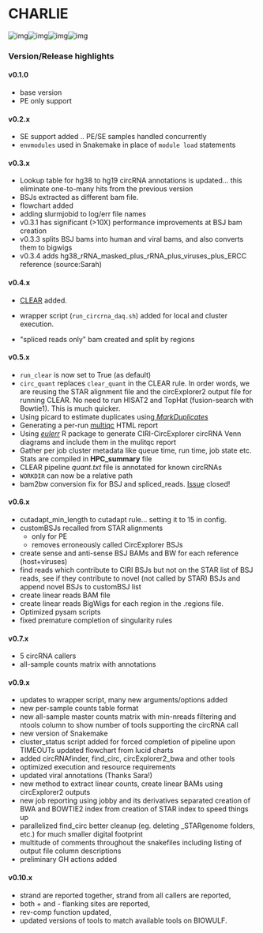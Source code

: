 # CHARLIE

![img](https://img.shields.io/github/issues/kopardev/circRNA?style=for-the-badge)![img](https://img.shields.io/github/forks/kopardev/circRNA?style=for-the-badge)![img](https://img.shields.io/github/stars/kopardev/circRNA?style=for-the-badge)![img](https://img.shields.io/github/license/kopardev/circRNA?style=for-the-badge)

### Version/Release highlights

#### v0.1.0

* base version
* PE only support

#### v0.2.x

* SE support added .. PE/SE samples handled concurrently
* `envmodules` used in Snakemake in place of `module load` statements

#### v0.3.x

* Lookup table for hg38 to hg19 circRNA annotations is updated... this eliminate one-to-many hits from the previous version
* BSJs extracted as different bam file.
* flowchart added
* adding slurmjobid to log/err file names
* v0.3.1 has significant (>10X) performance improvements at BSJ bam creation
* v0.3.3 splits BSJ bams into human and viral bams, and also converts them to bigwigs
* v0.3.4 adds hg38_rRNA_masked_plus_rRNA_plus_viruses_plus_ERCC reference (source:Sarah)

#### v0.4.x 

* [CLEAR](https://github.com/YangLab/CLEAR) added.
* wrapper script (`run_circrna_daq.sh`) added for local and cluster execution.

* "spliced reads only" bam created and split by regions

#### v0.5.x

* `run_clear` is now set to True (as default)
* `circ_quant` replaces `clear_quant` in the CLEAR rule. In order words, we are reusing the STAR alignment file and the circExplorer2 output file for running CLEAR. No need to run HISAT2 and TopHat (fusion-search with Bowtie1). This is much quicker.
* Using picard to estimate duplicates using[ *MarkDuplicates*](https://gatk.broadinstitute.org/hc/en-us/articles/360037052812-MarkDuplicates-Picard-)
* Generating a per-run [multiqc](https://multiqc.info/) HTML report
* Using [*eulerr*](https://www.rdocumentation.org/packages/eulerr/versions/6.1.0) R package to generate CIRI-CircExplorer circRNA Venn diagrams and include them in the mulitqc report
* Gather per job cluster metadata like queue time, run time, job state etc. Stats are compiled in **HPC_summary** file
* CLEAR pipeline *quant.txt* file is annotated for known circRNAs
* `WORKDIR` can now be a relative path
* bam2bw conversion fix for BSJ and spliced_reads. [Issue](https://github.com/kopardev/circRNA/issues/17) closed!


#### v0.6.x

* cutadapt_min_length to cutadapt rule... setting it to 15 in config.
* customBSJs recalled from STAR alignments
  * only for PE
  * removes erroneously called CircExplorer BSJs
* create sense and anti-sense BSJ BAMs and BW for each reference (host+viruses)
* find reads which contribute to CIRI BSJs but not on the STAR list of BSJ reads, see if they contribute to novel (not called by STAR) BSJs and append novel BSJs to customBSJ list
* create linear reads BAM file
* create linear reads BigWigs for each region in the .regions file.
* Optimized pysam scripts
* fixed premature completion of singularity rules

#### v0.7.x

* 5 circRNA callers
* all-sample counts matrix with annotations

#### v0.9.x

* updates to wrapper script, many new arguments/options added
* new per-sample counts table format
* new all-sample master counts matrix with min-nreads filtering and ntools column to show number of tools supporting the circRNA call
* new version of Snakemake
* cluster_status script added for forced completion of pipeline upon TIMEOUTs
updated flowchart from lucid charts
* added circRNAfinder, find_circ, circExplorer2_bwa and other tools
* optimized execution and resource requirements
* updated viral annotations (Thanks Sara!)
* new method to extract linear counts, create linear BAMs using circExplorer2 outputs
* new job reporting using jobby and its derivatives
separated creation of BWA and BOWTIE2 index from creation of STAR index to speed things up
* parallelized find_circ
better cleanup (eg. deleting _STARgenome folders, etc.) for much smaller digital footprint
* multitude of comments throughout the snakefiles including listing of output file column descriptions
* preliminary GH actions added

#### v0.10.x

* strand are reported together, strand from all callers are reported, 
* both + and - flanking sites are reported, 
* rev-comp function updated,
* updated versions of tools to match available tools on BIOWULF.
